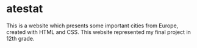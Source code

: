 # atestat
This is a website which presents some important cities from Europe, created with HTML and CSS. This website represented my final project in 12th grade.
